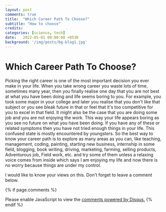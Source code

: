 ```yaml
---
layout: post
comments: true
title:  "Which Career Path To Choose?"
subtitle: "How to choose"
credits:
categories: [science, tech]
date:   2022-05-01 00:00:00 +0530
background: '/img/posts/bg-blog1.jpg'
---
```



Which Career Path To Choose?
========

Picking the right career is one of the most important decision you ever make in your life. When you take wrong career you waste lots of time, sometimes many year, then you finally realise one day that you are not best at what you have been doing and life seems boring to you. For example, you took some major in your college and later you realise that you don't like that subject or you see bleak future in that or feel that it's too competitive for you to excel in that field. It might also be the case that you are doing some job and you are not enjoying the work. This way your life appears boring as you see no future on what you have been doing.
If you have any of these or related symptoms then you have not tried enough things in your life. This confused state is mostly encountered by youngsters. So the best way to know your career path is to explore as many areas as you can, like teaching, management, coding, painting, starting new business, internship in some field, blogging, book writing, driving, marketing, farming, selling products, Adventurous job, Field work, etc. and try some of them unless a relaxing voice comes from inside which says I am enjoying my life and now there is no worry because things are under my control.


I would like to know your views on this. Don't forget to leave a comment below.





{% if page.comments %}
<div id="disqus_thread"></div>
<script>
    /**
     *  RECOMMENDED CONFIGURATION VARIABLES: EDIT AND UNCOMMENT THE SECTION BELOW TO INSERT DYNAMIC VALUES FROM YOUR PLATFORM OR CMS.
     *  LEARN WHY DEFINING THESE VARIABLES IS IMPORTANT: https://disqus.com/admin/universalcode/#configuration-variables
     */
    /*
    var disqus_config = function () {
        this.page.url = PAGE_URL;  // Replace PAGE_URL with your page's canonical URL variable
        this.page.identifier = PAGE_IDENTIFIER; // Replace PAGE_IDENTIFIER with your page's unique identifier variable
    };
    */
    (function() {  // REQUIRED CONFIGURATION VARIABLE: EDIT THE SHORTNAME BELOW
        var d = document, s = d.createElement('script');

        s.src = 'https://consultt-github-io.disqus.com/embed.js';  // IMPORTANT: Replace EXAMPLE with your forum shortname!

        s.setAttribute('data-timestamp', +new Date());
        (d.head || d.body).appendChild(s);
    })();
</script>
<noscript>Please enable JavaScript to view the <a href="https://disqus.com/?ref_noscript" rel="nofollow">comments powered by Disqus.</a></noscript>
{% endif %}
